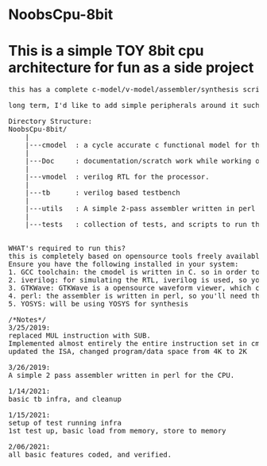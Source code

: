 # NoobsCpu-8bit
# This is a simple TOY 8bit cpu architecture for fun as a side project
<pre>
this has a complete c-model/v-model/assembler/synthesis scripts for ice40 fpga

long term, I'd like to add simple peripherals around it such as uart/spi and treat it as simple mcu, running a simple game

Directory Structure:
NoobsCpu-8bit/
    |
    |---cmodel  : a cycle accurate c functional model for the cpu
    |
    |---Doc     : documentation/scratch work while working on the project. The start was with an xls file that briefly captures the ISA
    |
    |---vmodel  : verilog RTL for the processor.
    |
    |---tb      : verilog based testbench
    |
    |---utils   : A simple 2-pass assembler written in perl for the NoobsCpu-ISA, example codes
    |
    |---tests   : collection of tests, and scripts to run them on cmodel and RTL


WHAT's required to run this?
this is completely based on opensource tools freely available.
Ensure you have the following installed in your system:
1. GCC toolchain: the cmodel is written in C. so in order to compile it you need gcc, or some other C compiler.
2. iverilog: for simulating the RTL, iverilog is used, so you'll need that
3. GTKWave: GTKWave is a opensource waveform viewer, which can be used to view/debug from vcd wavedumps, the tb produces for each test
4. perl: the assembler is written in perl, so you'll need that
5. YOSYS: will be using YOSYS for synthesis

/*Notes*/
3/25/2019: 
replaced MUL instruction with SUB.
Implemented almost entirely the entire instruction set in cmodel
updated the ISA, changed program/data space from 4K to 2K

3/26/2019:
A simple 2 pass assembler written in perl for the CPU.

1/14/2021:
basic tb infra, and cleanup

1/15/2021:
setup of test running infra
1st test up, basic load from memory, store to memory

2/06/2021:
all basic features coded, and verified.
</pre>

